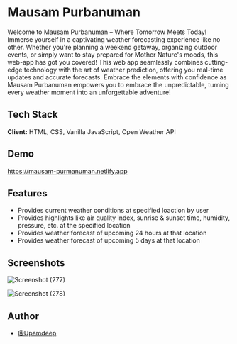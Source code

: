 
# Mausam Purbanuman

Welcome to Mausam Purbanuman – Where Tomorrow Meets Today! Immerse yourself in a captivating weather forecasting experience like no other. Whether you're planning a weekend getaway, organizing outdoor events, or simply want to stay prepared for Mother Nature's moods, this web-app has got you covered! This web app seamlessly combines cutting-edge technology with the art of weather prediction, offering you real-time updates and accurate forecasts. Embrace the elements with confidence as Mausam Purbanuman empowers you to embrace the unpredictable, turning every weather moment into an unforgettable adventure!

## Tech Stack

**Client:** HTML, CSS, Vanilla JavaScript, Open Weather API

## Demo

https://mausam-purmanuman.netlify.app

## Features

- Provides current weather conditions at specified loaction by user
- Provides highlights like air quality index, sunrise & sunset time, humidity, pressure, etc. at the specified location
- Provides weather forecast of upcoming 24 hours at that location 
- Provides weather forecast of upcoming 5 days at that location 

## Screenshots

![Screenshot (277)](https://github.com/Hengdang-Killer/Mausam-Purbanuman/assets/136807333/e56cab71-49ce-40ac-902d-8528c7888a3f)


![Screenshot (278)](https://github.com/Hengdang-Killer/Mausam-Purbanuman/assets/136807333/f330f512-8a74-45b8-a787-bb043a8ec653)

## Author

- [@Upamdeep](https://www.github.com/HengdangKiller)
